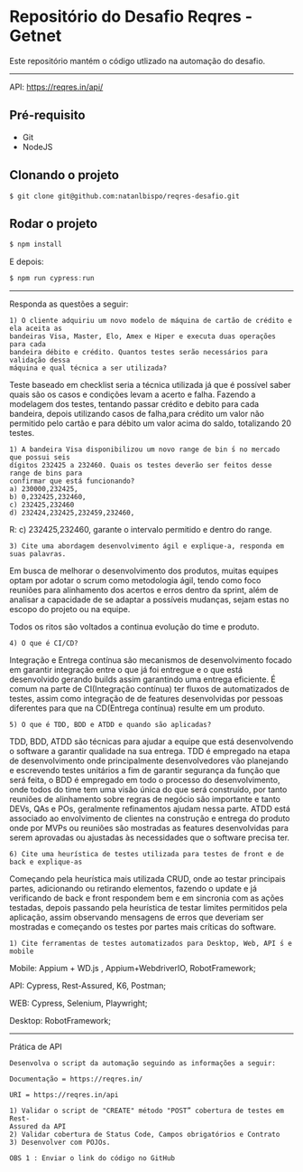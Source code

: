 # Repositório do Desafio Reqres - Getnet

Este repositório mantém o código utlizado na automação do desafio.
___

API: https://reqres.in/api/

## Pré-requisito
* Git
* NodeJS
## Clonando o projeto
~~~shell
$ git clone git@github.com:natanlbispo/reqres-desafio.git
~~~
## Rodar o projeto

~~~javascript
$ npm install
~~~

E depois: 

~~~javascript
$ npm run cypress:run
~~~

---
Responda as questões a seguir:

```
1) O cliente adquiriu um novo modelo de máquina de cartão de crédito e ela aceita as
bandeiras Visa, Master, Elo, Amex e Hiper e executa duas operações para cada
bandeira débito e crédito. Quantos testes serão necessários para validação dessa
máquina e qual técnica a ser utilizada?
```
Teste baseado em checklist seria a técnica utilizada já que é possível saber quais são os casos e condições levam a acerto e falha. 
Fazendo a modelagem dos testes, tentando passar crédito e debito para cada bandeira, depois utilizando casos de falha,para crédito um valor não permitido pelo cartão e para débito um valor acima do saldo, totalizando 20 testes. 

```
1) A bandeira Visa disponibilizou um novo range de bin ́s no mercado que possui seis
dígitos 232425 a 232460. Quais os testes deverão ser feitos desse range de bins para
confirmar que está funcionando?
a) 230000,232425,
b) 0,232425,232460,
c) 232425,232460
d) 232424,232425,232459,232460,
```
R: c) 232425,232460, garante o intervalo permitido e dentro do range.

```
3) Cite uma abordagem desenvolvimento ágil e explique-a, responda em suas palavras.
```
Em busca de melhorar o desenvolvimento dos produtos, muitas equipes optam por adotar o scrum como metodologia ágil, tendo como foco reuniões para alinhamento dos acertos e erros dentro da sprint, além de analisar a capacidade de se adaptar a possíveis mudanças, sejam estas no escopo do projeto ou na equipe.

Todos os ritos são voltados a continua evolução do time e produto. 
```
4) O que é CI/CD?
```
Integração e Entrega contínua são mecanismos de desenvolvimento focado em garantir integração entre o que já foi entregue e o que está desenvolvido gerando builds assim garantindo uma entrega eficiente. É comum na parte de CI(Integração contínua) ter fluxos de automatizados de testes, assim como integração de de features desenvolvidas por pessoas diferentes para que na CD(Entrega contínua) resulte em um produto.
```
5) O que é TDD, BDD e ATDD e quando são aplicadas?
```
TDD, BDD, ATDD são técnicas para ajudar a equipe que está desenvolvendo o software a garantir qualidade na sua entrega. TDD é empregado na etapa de desenvolvimento onde principalmente desenvolvedores vão planejando e escrevendo testes unitários a fim de garantir segurança da função que será feita, o BDD é empregado em todo o processo do desenvolvimento, onde todos do time tem uma visão única do que será construído, por tanto reuniões de alinhamento sobre regras de negócio são importante e tanto DEVs, QAs e POs, geralmente refinamentos ajudam nessa parte. ATDD está associado ao envolvimento de clientes na construção e entrega do produto onde por MVPs ou reuniões são mostradas as features desenvolvidas para serem aprovadas ou ajustadas às necessidades que o software precisa ter.  

```
6) Cite uma heurística de testes utilizada para testes de front e de back e explique-as
```
Começando pela heurística mais utilizada CRUD, onde ao testar principais partes, adicionando ou retirando elementos, fazendo o update e já verificando de back e front respondem bem e em sincronia com as ações testadas, depois passando pela heurística de testar limites permitidos pela aplicação, assim observando mensagens de erros que deveriam ser mostradas e começando os testes por partes mais críticas do software.

```
1) Cite ferramentas de testes automatizados para Desktop, Web, API ́s e mobile
```

Mobile: Appium + WD.js , Appium+WebdriverIO, RobotFramework;

API: Cypress, Rest-Assured, K6, Postman;

WEB: Cypress, Selenium, Playwright;

Desktop: RobotFramework;

---
Prática de API

```
Desenvolva o script da automação seguindo as informações a seguir:
```
```
Documentação = https://reqres.in/
```
```
URI = https://reqres.in/api
```
```
1) Validar o script de "CREATE" método "POST” cobertura de testes em Rest-
Assured da API
2) Validar cobertura de Status Code, Campos obrigatórios e Contrato
3) Desenvolver com POJOs.
```
```
OBS 1 : Enviar o link do código no GitHub
```

